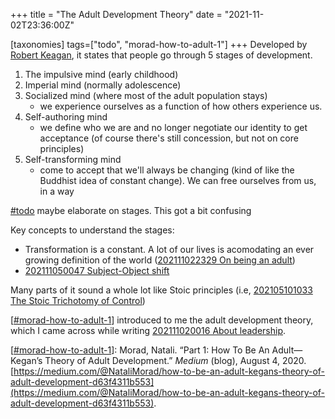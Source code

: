 +++
title = "The Adult Development Theory"
date = "2021-11-02T23:36:00Z"

[taxonomies]
tags=["todo", "morad-how-to-adult-1"]
+++
Developed by [Robert Keagan](https://en.wikipedia.org/wiki/Robert_Kegan), it states that people go through 5 stages of development.

1.  The impulsive mind (early childhood)
2. Imperial mind (normally adolescence)
3. Socialized mind (where most of the adult population stays)
	- we experience ourselves as a function of how others experience us.
4. Self-authoring mind
	- we define who we are and no longer negotiate our identity to get acceptance (of course there's still concession, but not on core principles)
5. Self-transforming mind
	- come to accept that we'll always be changing (kind of like the Buddhist idea of constant change). We can free ourselves from us, in a way

[#todo](/tags/todo) maybe elaborate on stages. This got a bit confusing

Key concepts to understand the stages:
- Transformation is a constant. A lot of our lives is acomodating an ever growing definition of the world ([202111022329 On being an adult](/blips/202111022329-on-being-an-adult))
-  [202111050047 Subject-Object shift](/blips/202111050047-subject-object-shift)

Many parts of it sound a whole lot like Stoic principles (i.e, [202105101033 The Stoic Trichotomy of Control](/blips/202105101033-the-stoic-trichotomy-of-control))

[[#morad-how-to-adult-1](/tags/morad-how-to-adult-1)] introduced to me the adult development theory, which I came across while writing [202111020016 About leadership](/blips/202111020016-about-leadership).

[[#morad-how-to-adult-1](/tags/morad-how-to-adult-1)]: Morad, Natali. “Part 1: How To Be An Adult— Kegan’s Theory of Adult Development.” _Medium_ (blog), August 4, 2020. [https://medium.com/@NataliMorad/how-to-be-an-adult-kegans-theory-of-adult-development-d63f4311b553](https://medium.com/@NataliMorad/how-to-be-an-adult-kegans-theory-of-adult-development-d63f4311b553).
